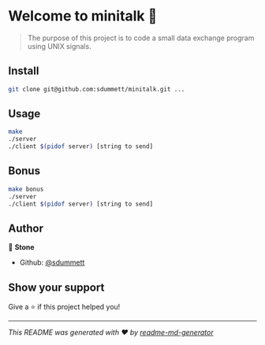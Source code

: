 # Welcome to minitalk 👋

> The purpose of this project is to code a small data exchange program using UNIX signals.

## Install

```sh
git clone git@github.com:sdummett/minitalk.git ...
```

## Usage

```sh
make
./server
./client $(pidof server) [string to send]
```
## Bonus
```sh
make bonus
./server
./client $(pidof server) [string to send]
```
## Author

👤 **Stone**

* Github: [@sdummett](https://github.com/sdummett)

## Show your support

Give a ⭐️ if this project helped you!


***
_This README was generated with ❤️ by [readme-md-generator](https://github.com/kefranabg/readme-md-generator)_
